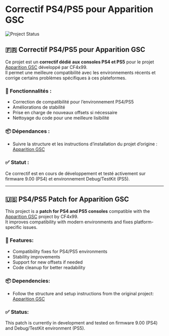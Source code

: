 # Correctif PS4/PS5 pour Apparition GSC  
![Project Status](https://img.shields.io/badge/status-in--development-yellow.svg)

## 🇫🇷 Correctif PS4/PS5 pour Apparition GSC

Ce projet est un **correctif dédié aux consoles PS4 et PS5** pour le projet [Apparition GSC](https://github.com/CF4x99/Apparition/tree/main) développé par CF4x99.  
Il permet une meilleure compatibilité avec les environnements récents et corrige certains problèmes spécifiques à ces plateformes.

### 🔧 Fonctionnalités :
- Correction de compatibilité pour l’environnement PS4/PS5
- Améliorations de stabilité
- Prise en charge de nouveaux offsets si nécessaire
- Nettoyage du code pour une meilleure lisibilité

### 📦 Dépendances :
- Suivre la structure et les instructions d’installation du projet d’origine : [Apparition GSC](https://github.com/CF4x99/Apparition/tree/main)

### ✅ Statut :
Ce correctif est en cours de développement et testé activement sur firmware 9.00 (PS4) et environnement Debug/TestKit (PS5).

---

## 🇺🇸 PS4/PS5 Patch for Apparition GSC

This project is a **patch for PS4 and PS5 consoles** compatible with the [Apparition GSC](https://github.com/CF4x99/Apparition/tree/main) project by CF4x99.  
It improves compatibility with modern environments and fixes platform-specific issues.

### 🔧 Features:
- Compatibility fixes for PS4/PS5 environments
- Stability improvements
- Support for new offsets if needed
- Code cleanup for better readability

### 📦 Dependencies:
- Follow the structure and setup instructions from the original project: [Apparition GSC](https://github.com/CF4x99/Apparition/tree/main)

### ✅ Status:
This patch is currently in development and tested on firmware 9.00 (PS4) and Debug/TestKit environment (PS5).
